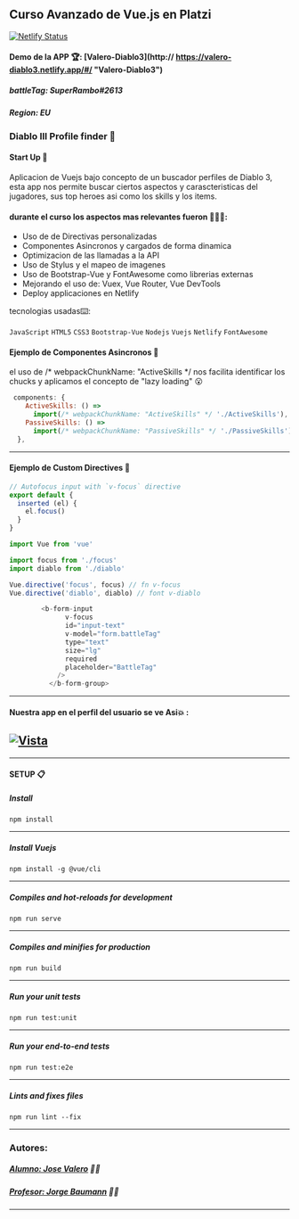 ## Curso Avanzado de Vue.js en Platzi
[![Netlify Status](https://api.netlify.com/api/v1/badges/1ec064f9-7925-4c37-befc-6de92051ee91/deploy-status)](https://app.netlify.com/sites/valero-diablo3/deploys)

#### Demo de la APP 🏆: [Valero-Diablo3](http:// https://valero-diablo3.netlify.app/#/ "Valero-Diablo3")
##### battleTag: SuperRambo#2613
##### Region: EU

### Diablo III Profile finder 👹

#### Start Up 🚀
Aplicacion de Vuejs bajo concepto de un buscador perfiles de Diablo 3, esta app nos permite buscar ciertos aspectos y carascteristicas del jugadores, sus top heroes asi como los skills y los items.



#### durante el curso los aspectos mas relevantes fueron 🤯🤯🤯:

- Uso de de Directivas personalizadas
- Componentes Asincronos y cargados de forma dinamica
- Optimizacion de las llamadas a la API
- Uso de Stylus y el mapeo de imagenes
- Uso de Bootstrap-Vue y FontAwesome como librerias externas
- Mejorando el uso de: Vuex, Vue Router, Vue DevTools
- Deploy applicaciones en Netlify

tecnologias usadas⌨️:

 `JavaScript`  `HTML5`  `CSS3`  `Bootstrap-Vue` `Nodejs` `Vuejs` `Netlify`  `FontAwesome`
 

#### Ejemplo de Componentes Asincronos 🧩
el uso de /* webpackChunkName: "ActiveSkills */ nos facilita identificar los chucks y aplicamos el concepto de "lazy loading" 😮

```javascript
 components: {
    ActiveSkills: () =>
      import(/* webpackChunkName: "ActiveSkills" */ './ActiveSkills'),
    PassiveSkills: () =>
      import(/* webpackChunkName: "PassiveSkills" */ './PassiveSkills')
  },
```
---
#### Ejemplo de Custom Directives 🤯

```javascript
// Autofocus input with `v-focus` directive
export default {
  inserted (el) {
    el.focus()
  }
}
```
```javascript
import Vue from 'vue'

import focus from './focus'
import diablo from './diablo'

Vue.directive('focus', focus) // fn v-focus
Vue.directive('diablo', diablo) // font v-diablo
```

```javascript
        <b-form-input
              v-focus
              id="input-text"
              v-model="form.battleTag"
              type="text"
              size="lg"
              required
              placeholder="BattleTag"
            />
          </b-form-group>
```
---
#### Nuestra app en el perfil del usuario se ve Asi💥 :

[![Vista](https://i.imgur.com/T7AwLIq.jpg "Vista")](http://https://i.imgur.com/T7AwLIq.jpg "Vista")
---

---
#### SETUP 📋

##### Install
    npm install
---
##### Install Vuejs
    npm install -g @vue/cli
---
##### Compiles and hot-reloads for development
    npm run serve
---
##### Compiles and minifies for production
    npm run build
---
##### Run your unit tests
    npm run test:unit
---
##### Run your end-to-end tests
    npm run test:e2e
---
##### Lints and fixes files
    npm run lint --fix
---

### Autores:

##### [Alumno: Jose Valero](https://www.linkedin.com/in/josemiguelvalero/ "Jose Valero") 👨‍🎓
##### [Profesor: Jorge Baumann](https://github.com/baumannzone "Jorge Baumann") 👨‍🏫
---
